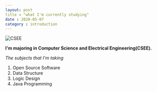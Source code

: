 ```yaml
---
layout: post
title = "what I'm currently studying"
date : 2020-05-07
category : introduction
---
```



![](http://csee.handong.edu/wp-content/uploads/2018/02/csee-logo-symbol-e1518540168998.png "CSEE")

**I'm majoring in Computer Science and Electrical Engineering(CSEE).**

_The subjects that I'm taking_
1. Open Source Software
2. Data Structure
3. Logic Design
4. Java Programming
